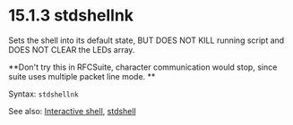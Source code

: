 # 15.1.3 stdshellnk

Sets the shell into its default state, BUT DOES NOT KILL running script and DOES NOT CLEAR the LEDs array. 

**Don't try this in RFCSuite, character communication would stop, since suite uses multiple packet line mode. **

Syntax: `stdshellnk`

See also: [Interactive shell](/15-shell-commands.md), [stdshell](/15-shell-commands/151-system-shell-comands/1512-stdshell.md)



